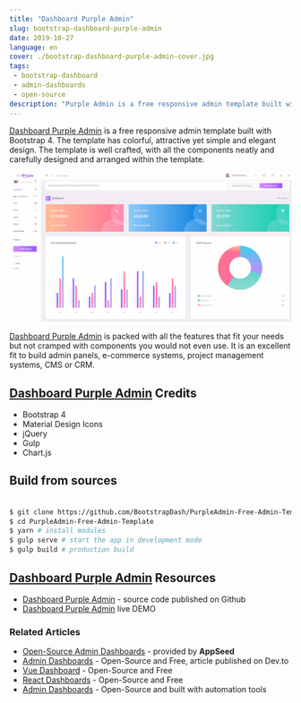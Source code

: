 ```yaml
---
title: "Dashboard Purple Admin"
slug: bootstrap-dashboard-purple-admin
date: 2019-10-27
language: en
cover: ./bootstrap-dashboard-purple-admin-cover.jpg
tags:
 - bootstrap-dashboard
 - admin-dashboards
 - open-source
description: "Purple Admin is a free responsive admin template built with Bootstrap 4."
---
```


[Dashboard Purple Admin](https://github.com/BootstrapDash/PurpleAdmin-Free-Admin-Template) is a free responsive admin template built with Bootstrap 4. The template has colorful, attractive yet simple and elegant design. The template is well crafted, with all the components neatly and carefully designed and arranged within the template.

![Dashboard Purple Admin - Free Responsive Admin Template.](https://raw.githubusercontent.com/admin-dashboards/static/master/bootstrap-dashboard-purple-admin-intro.gif)

[Dashboard Purple Admin](https://github.com/BootstrapDash/PurpleAdmin-Free-Admin-Template) is packed with all the features that fit your needs but not cramped with components you would not even use. It is an excellent fit to build admin panels, e-commerce systems, project management systems, CMS or CRM.

## [Dashboard Purple Admin](https://github.com/BootstrapDash/PurpleAdmin-Free-Admin-Template) Credits

- Bootstrap 4
- Material Design Icons
- jQuery
- Gulp
- Chart.js

## Build from sources

```bash

$ git clone https://github.com/BootstrapDash/PurpleAdmin-Free-Admin-Template.git
$ cd PurpleAdmin-Free-Admin-Template
$ yarn # install modules
$ gulp serve # start the app in development mode
$ gulp build # production build

```

## [Dashboard Purple Admin](https://github.com/BootstrapDash/PurpleAdmin-Free-Admin-Template) Resources

- [Dashboard Purple Admin](https://github.com/BootstrapDash/PurpleAdmin-Free-Admin-Template) - source code published on Github
- [Dashboard Purple Admin](https://www.bootstrapdash.com/demo/purple-admin-free/) live DEMO

### Related Articles

- [Open-Source Admin Dashboards](https://appseed.us/admin-dashboards/open-source) - provided by **AppSeed**
- [Admin Dashboards](https://dev.to/sm0ke/admin-dashboards-open-source-and-free-4aep) - Open-Source and Free, article published on Dev.to
- [Vue Dashboard](https://dev.to/sm0ke/vue-dashboard-open-source-apps-1gd1) - Open-Source and Free
- [React Dashboards](https://dev.to/sm0ke/react-dashboards-open-source-apps-1c7j) - Open-Source and Free
- [Admin Dashboards](https://blog.appseed.us/admin-dashboards-open-source-built-with-automation-tools/) - Open-Source and built with automation tools

